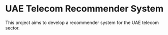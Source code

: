 # UAE Telecom Recommender System

This project aims to develop a recommender system for the UAE telecom sector.